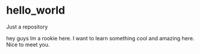 # hello_world
Just a repository

hey guys
Im a rookie here.
I want to learn something cool and amazing here.
Nice to meet you.
